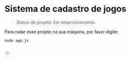 # Sistema de cadastro de jogos 

> Status do projeto: Em desenvolvimento

Para rodar esse projeto na sua máquina, por favor digite:

````
node app.js


:)